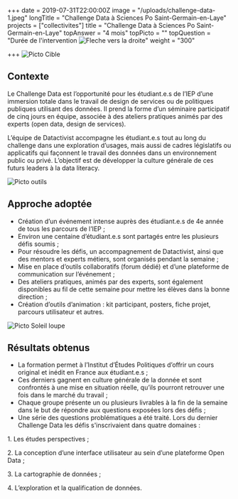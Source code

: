 +++
date = 2019-07-31T22:00:00Z
image = "/uploads/challenge-data-1.jpeg"
longTitle = "Challenge Data à Sciences Po Saint-Germain-en-Laye"
projects = ["collectivites"]
title = "Challenge Data à Sciences Po Saint-Germain-en-Laye"
topAnswer = "4 mois"
topPicto = ""
topQuestion = "Durée de l'intervention ![Fleche vers la droite](/images/white-dotted-arrow.svg)"
weight = "300"

+++
![Picto Cible](/images/target.svg)

## Contexte

Le Challenge Data est l’opportunité pour les étudiant.e.s de l’IEP d’une immersion totale dans le travail de design de services ou de politiques publiques utilisant des données. Il prend la forme d’un séminaire participatif de cinq jours en équipe, associée à des ateliers pratiques animés par des experts (open data, design de services).

L’équipe de Datactivist accompagne les étudiant.e.s tout au long du challenge dans une exploration d’usages, mais aussi de cadres législatifs ou applicatifs qui façonnent le travail des données dans un environnement public ou privé. L’objectif est de développer la culture générale de ces futurs leaders à la data literacy.

![Picto outils](/images/tools.svg)

## Approche adoptée

* Création d’un événement intense auprès des étudiant.e.s de 4e année de tous les parcours de l’IEP ;
* Environ une centaine d’étudiant.e.s sont partagés entre les plusieurs défis soumis ;
* Pour résoudre les défis, un accompagnement de Datactivist, ainsi que des mentors et experts métiers, sont organisés pendant la semaine ;
* Mise en place d’outils collaboratifs (forum dédié) et d’une plateforme de communication sur l’événement ;
* Des ateliers pratiques, animés par des experts, sont également disponibles au fil de cette semaine pour mettre les élèves dans la bonne direction ;
* Création d’outils d’animation : kit participant, posters, fiche projet, parcours utilisateur et autres.

![Picto Soleil loupe](/images/search-sun.svg)

## Résultats obtenus

* La formation permet à l’Institut d’Études Politiques d’offrir un cours original et inédit en France aux étudiant.e.s ;
* Ces derniers gagnent en culture générale de la donnée et sont confrontés à une mise en situation réelle, qu’ils pourront retrouver une fois dans le marché du travail ;
* Chaque groupe présente un ou plusieurs livrables à la fin de la semaine dans le but de répondre aux questions exposées lors des défis ;
* Une série des questions problématiques a été traité. Lors du dernier Challenge Data les défis s'inscrivaient dans quatre domaines :

1\. Les études perspectives ;

2\. La conception d’une interface utilisateur au sein d’une plateforme Open Data ;

3\. La cartographie de données ;

4\. L’exploration et la qualification de données.
